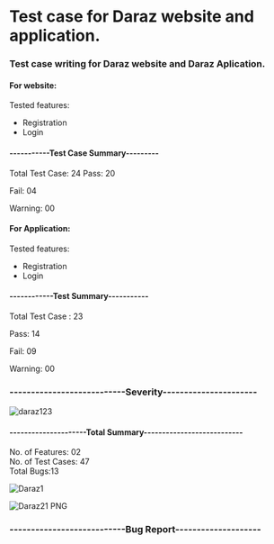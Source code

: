# Test case for Daraz website and application.

### Test case writing for Daraz website and Daraz Aplication.

#### For website:
  
 Tested features:  
* Registration 
* Login
 
	
#### -----------Test Case Summary---------

Total Test Case: 24
Pass: 20

Fail: 04

Warning: 00

#### For Application:

Tested features:

* Registration
* Login

#### ------------Test Summary-----------

Total Test Case : 23

Pass: 14

Fail: 09

  
 
Warning: 00


 ### ---------------------------Severity---------------------- 
 ![daraz123](https://user-images.githubusercontent.com/68694418/196050101-38c934be-a483-46c0-9c92-212e5c604bdc.jpg)

 
 #### ---------------------Total Summary---------------------------
No. of Features: 02                                                         
No. of Test Cases: 47                                                       
Total Bugs:13      

![Daraz1](https://user-images.githubusercontent.com/68694418/196050132-c49e815c-8dd2-41b9-8a3f-5efd379338f0.PNG)

![Daraz21 PNG](https://user-images.githubusercontent.com/68694418/196050138-e0b73ab3-4f8c-4ace-8b4f-5bf300fabb04.jpg)


 ### ---------------------------Bug Report--------------------
